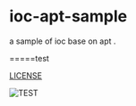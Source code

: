 # ioc-apt-sample
a sample of ioc base on apt .

=====test

[LICENSE](LICENSE)

![TEST](http://localhost:8080/blogimgs/021cdd00-0a67-4c53-9b2a-2ed4026d9a2b.png)
